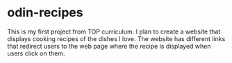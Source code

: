 # odin-recipes
This is my first project from TOP curriculum.
I plan to create a website that displays cooking recipes of the dishes I love.
The website has different links that redirect users to the web page where the recipe is displayed when users click on them.